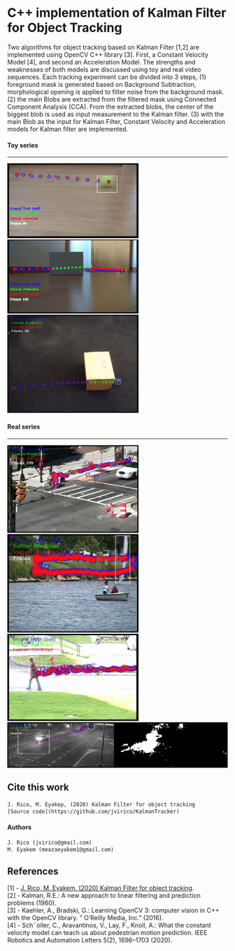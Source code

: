 # C++ implementation of Kalman Filter for Object Tracking

Two algorithms for object tracking based on Kalman Filter [1,2] are implemented using OpenCV C++ library [3]. First, a Constant Velocity Model [4], and second an Acceleration Model. The strengths and weaknesses of both models are discussed using toy and real video sequences. Each tracking experiment can be divided into 3 steps, (1) foreground mask is generated based on Background Subtraction, morphological opening is applied to filter noise from the background mask. (2) the main Blobs are extracted from the filtered mask using Connected Component Analysis (CCA). From the extracted blobs, the center of the biggest blob is used as input measurement to the Kalman filter. (3) with the main Blob as the input for Kalman Filter, Constant Velocity and Acceleration models for Kalman filter are implemented.



#### Toy series
---
<img src="./imgs/ToyVideo1.png" alt="drawing" width="300"/>
<img src="./imgs/324.png" alt="drawing" width="300"/>
<img src="./imgs/AM3.png" alt="drawing" width="300"/>


#### Real series
---
<img src="./imgs/3315.png" alt="drawing" width="300"/>
<img src="./imgs/3324.png" alt="drawing" width="300"/>
<img src="./imgs/3334.png" alt="drawing" width="300"/>
<img src="./imgs/RealVideo4a.png" alt="drawing" width="800"/>



## Cite this work
    J. Rico, M. Eyakep, (2020) Kalman Filter for object tracking
    [Source code](https://github.com/jvirico/KalmanTracker)

#### Authors
    J. Rico (jvirico@gmail.com)
    M. Eyakem (meazaeyakem1@gmail.com)
## References
[1] - [J. Rico, M. Eyakem. (2020) Kalman Filter for object tracking](./Kalman_Filter_JRico_report.pdf).\
[2] - Kalman, R.E.: A new approach to linear filtering and prediction problems (1960).\
[3] - Kaehler, A., Bradski, G.: Learning OpenCV 3: computer vision in C++ with the
OpenCV library. ” O’Reilly Media, Inc.” (2016).\
[4] - Sch¨oller, C., Aravantinos, V., Lay, F., Knoll, A.: What the constant velocity model
can teach us about pedestrian motion prediction. IEEE Robotics and Automation
Letters 5(2), 1696–1703 (2020).